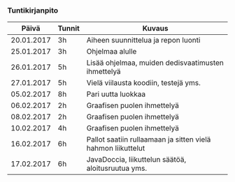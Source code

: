 ﻿### Tuntikirjanpito
Päivä | Tunnit | Kuvaus
--------------- | ----- | ------
20.01.2017 | 3h | Aiheen suunnittelua ja repon luonti
25.01.2017 | 3h | Ohjelmaa alulle
26.01.2017 | 5h | Lisää ohjelmaa, muiden dedisvaatimusten ihmettelyä
27.01.2017 | 5h | Vielä viilausta koodiin, testejä yms.
05.02.2017 | 8h | Pari uutta luokkaa
06.02.2017 | 2h | Graafisen puolen ihmettelyä
08.02.2017 | 2h | Graafisen puolen ihmettelyä
10.02.2017 | 4h | Graafisen puolen ihmettelyä
16.02.2017 | 6h | Pallot saatiin rullaamaan ja sitten vielä hahmon liikuttelut
17.02.2017 | 6h | JavaDoccia, liikuttelun säätöä, aloitusruutua yms.